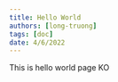 ```yaml
---
title: Hello World
authors: [long-truong]
tags: [doc]
date: 4/6/2022
---
```

This is hello world page KO